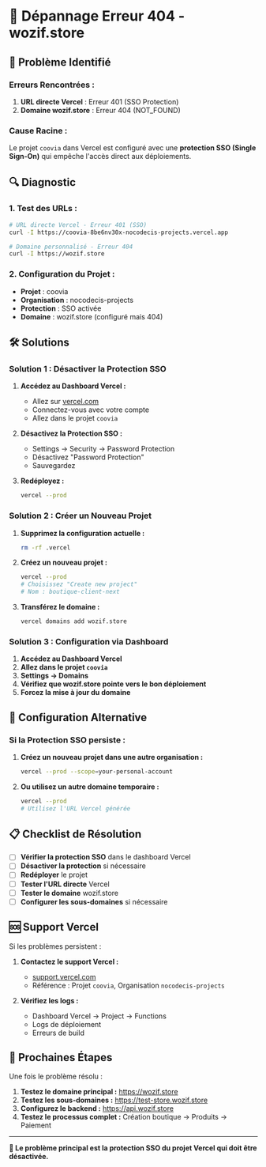# 🔧 Dépannage Erreur 404 - wozif.store

## 🚨 Problème Identifié

### **Erreurs Rencontrées :**
1. **URL directe Vercel** : Erreur 401 (SSO Protection)
2. **Domaine wozif.store** : Erreur 404 (NOT_FOUND)

### **Cause Racine :**
Le projet `coovia` dans Vercel est configuré avec une **protection SSO (Single Sign-On)** qui empêche l'accès direct aux déploiements.

## 🔍 Diagnostic

### **1. Test des URLs :**
```bash
# URL directe Vercel - Erreur 401 (SSO)
curl -I https://coovia-8be6nv30x-nocodecis-projects.vercel.app

# Domaine personnalisé - Erreur 404
curl -I https://wozif.store
```

### **2. Configuration du Projet :**
- **Projet** : coovia
- **Organisation** : nocodecis-projects
- **Protection** : SSO activée
- **Domaine** : wozif.store (configuré mais 404)

## 🛠️ Solutions

### **Solution 1 : Désactiver la Protection SSO**

1. **Accédez au Dashboard Vercel :**
   - Allez sur [vercel.com](https://vercel.com)
   - Connectez-vous avec votre compte
   - Allez dans le projet `coovia`

2. **Désactivez la Protection SSO :**
   - Settings → Security → Password Protection
   - Désactivez "Password Protection"
   - Sauvegardez

3. **Redéployez :**
   ```bash
   vercel --prod
   ```

### **Solution 2 : Créer un Nouveau Projet**

1. **Supprimez la configuration actuelle :**
   ```bash
   rm -rf .vercel
   ```

2. **Créez un nouveau projet :**
   ```bash
   vercel --prod
   # Choisissez "Create new project"
   # Nom : boutique-client-next
   ```

3. **Transférez le domaine :**
   ```bash
   vercel domains add wozif.store
   ```

### **Solution 3 : Configuration via Dashboard**

1. **Accédez au Dashboard Vercel**
2. **Allez dans le projet `coovia`**
3. **Settings → Domains**
4. **Vérifiez que wozif.store pointe vers le bon déploiement**
5. **Forcez la mise à jour du domaine**

## 🔧 Configuration Alternative

### **Si la Protection SSO persiste :**

1. **Créez un nouveau projet dans une autre organisation :**
   ```bash
   vercel --prod --scope=your-personal-account
   ```

2. **Ou utilisez un autre domaine temporaire :**
   ```bash
   vercel --prod
   # Utilisez l'URL Vercel générée
   ```

## 📋 Checklist de Résolution

- [ ] **Vérifier la protection SSO** dans le dashboard Vercel
- [ ] **Désactiver la protection** si nécessaire
- [ ] **Redéployer** le projet
- [ ] **Tester l'URL directe** Vercel
- [ ] **Tester le domaine** wozif.store
- [ ] **Configurer les sous-domaines** si nécessaire

## 🆘 Support Vercel

Si les problèmes persistent :

1. **Contactez le support Vercel :**
   - [support.vercel.com](https://support.vercel.com)
   - Référence : Projet `coovia`, Organisation `nocodecis-projects`

2. **Vérifiez les logs :**
   - Dashboard Vercel → Project → Functions
   - Logs de déploiement
   - Erreurs de build

## 🎯 Prochaines Étapes

Une fois le problème résolu :

1. **Testez le domaine principal :** https://wozif.store
2. **Testez les sous-domaines :** https://test-store.wozif.store
3. **Configurez le backend :** https://api.wozif.store
4. **Testez le processus complet :** Création boutique → Produits → Paiement

---

**🔧 Le problème principal est la protection SSO du projet Vercel qui doit être désactivée.**
